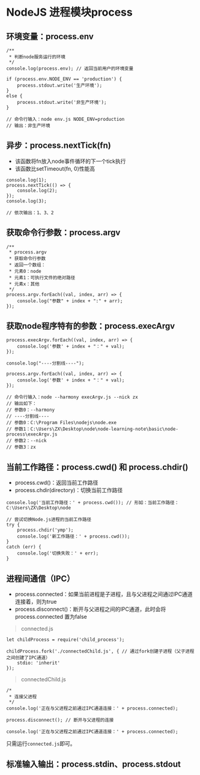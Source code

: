# NodeJS 进程模块process

## 环境变量：process.env

```
/** 
 * 判断node服务运行的环境
 */
console.log(process.env); // 返回当前用户的环境变量

if (process.env.NODE_ENV == 'production') {
	process.stdout.write('生产环境');
}
else {
	process.stdout.write('非生产环境');
}

// 命令行输入：node env.js NODE_ENV=production
// 输出：非生产环境
```

## 异步：process.nextTick(fn)
* 该函数将fn放入node事件循环的下一个tick执行
* 该函数比setTimeout(fn, 0)性能高

```
console.log(1);
process.nextTick(() => {
	console.log(2);
});
console.log(3);

// 依次输出：1、3、2
```

## 获取命令行参数：process.argv

```
/**
 * process.argv
 * 获取命令行参数
 * 返回一个数组：
 * 元素0：node
 * 元素1：可执行文件的绝对路径
 * 元素x：其他
 */
process.argv.forEach((val, index, arr) => {
	console.log("参数" + index + ":" + arr);
});

```

## 获取node程序特有的参数：process.execArgv

```
process.execArgv.forEach((val, index, arr) => {
	console.log('参数' + index + "：" + val);
});

console.log("----分割线----");

process.argv.forEach((val, index, arr) => {
	console.log('参数' + index + "：" + val);
});

// 命令行输入：node --harmony execArgv.js --nick zx
// 输出如下：
// 参数0：--harmony
// ----分割线----
// 参数0：C:\Program Files\nodejs\node.exe
// 参数1：C:\Users\ZX\Desktop\node\node-learning-note\basic\node-process\execArgv.js
// 参数2：--nick
// 参数3：zx
```

## 当前工作路径：process.cwd() 和 process.chdir()
* process.cwd()：返回当前工作路径
* process.chdir(directory)：切换当前工作路径

```
console.log('当前工作路径：' + process.cwd()); // 形如：当前工作路径：C:\Users\ZX\Desktop\node

// 尝试切换Node.js进程的当前工作路径
try {
	process.chdir('ymp');
	console.log('新工作路径：' + process.cwd());
}
catch (err) {
	console.log('切换失败：' + err);
}
```

## 进程间通信（IPC）
* process.connected：如果当前进程是子进程，且与父进程之间通过IPC通道连接着，则为true
* process.disconnect()：断开与父进程之间的IPC通道，此时会将 process.connected 置为false

> connected.js

```
let childProcess = require('child_process');

childProcess.fork('./connectedChild.js', { // 通过fork创建子进程（父子进程之间创建了IPC通道）
	stdio: 'inherit'
});
```

> connectedChild.js

```
/*
 * 连接父进程
 */
console.log('正在与父进程之前通过IPC通道连接：' + process.connected);

process.disconnect(); // 断开与父进程的连接

console.log('正在与父进程之前通过IPC通道连接：' + process.connected);
```

只需运行`connected.js`即可。

## 标准输入输出：process.stdin、process.stdout